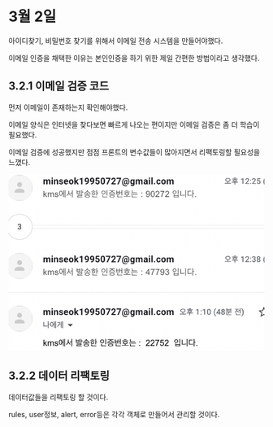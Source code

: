 # 3월 2일

아이디찾기, 비밀번호 찾기를 위해서 이메일 전송 시스템을 만들어야했다.

이메일 인증을 채택한 이유는 본인인증을 하기 위한 제일 간편한 방법이라고 생각했다.

## 3.2.1 이메일 검증 코드

먼저 이메일이 존재하는지 확인해야했다.

이메일 양식은 인터넷을 찾다보면 빠르게 나오는 편이지만 이메일 검증은 좀 더 학습이 필요했다.

이메일 검증에 성공했지만 점점 프론트의 변수값들이 많아지면서 리팩토링할 필요성을 느꼈다.

![](img/emailcert.png)  



## 3.2.2 데이터 리팩토링

데이터값들을 리팩토링 할 것이다.

rules, user정보, alert, error등은 각각 객체로 만들어서 관리할 것이다.

